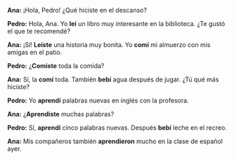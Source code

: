 **Ana:** ¡Hola, Pedro! ¿Qué hiciste en el descanso?

**Pedro:** Hola, Ana. Yo **leí** un libro muy interesante en la biblioteca. ¿Te gustó el que te recomendé?

**Ana:** ¡Sí! **Leíste** una historia muy bonita. Yo **comí** mi almuerzo con mis amigas en el patio.

**Pedro:** ¿**Comiste** toda la comida?

**Ana:** Sí, la **comí** toda. También **bebí** agua después de jugar. ¿Tú qué más hiciste?

**Pedro:** Yo **aprendí** palabras nuevas en inglés con la profesora.

**Ana:** ¿**Aprendiste** muchas palabras?

**Pedro:** Sí, **aprendí** cinco palabras nuevas. Después **bebí** leche en el recreo.

**Ana:** Mis compañeros también **aprendieron** mucho en la clase de español ayer.